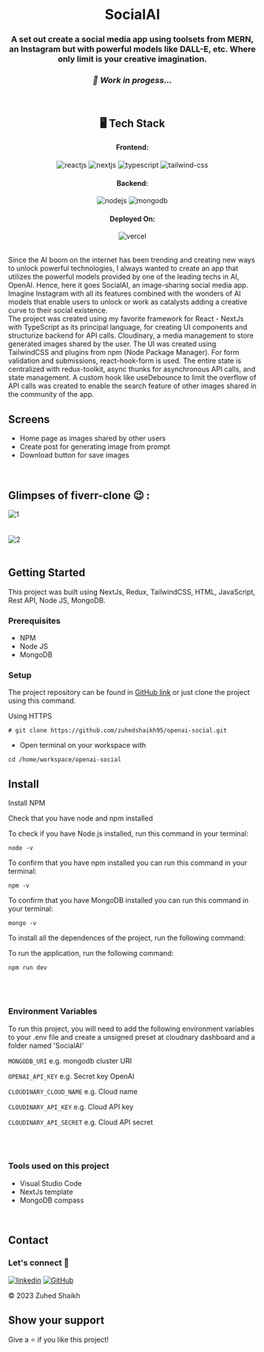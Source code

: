 <h1 align="center">SocialAI</h1>

<h3 align="center">A set out create a social media app using toolsets from MERN, an Instagram but with powerful models like DALL-E, etc. Where only limit is your creative imagination.</h3>

<h3 align="center">
    <em>
        🚧 Work in progess...
    </em>
</h3>

<br />

<h2 align="center">🖥️ Tech Stack</h2>

<h4 align="center">Frontend:</h4>

<p align="center">
  <img src="https://img.shields.io/badge/React-20232A?style=for-the-badge&logo=react&logoColor=61DAFB" alt="reactjs" />
  <img src="https://img.shields.io/badge/Next-black?style=for-the-badge&logo=next.js&logoColor=white" alt="nextjs" />
  <img src="https://img.shields.io/badge/typescript-%23007ACC.svg?style=for-the-badge&logo=typescript&logoColor=white" alt="typescript" />
  <img src="https://img.shields.io/badge/tailwindcss-%2338B2AC.svg?style=for-the-badge&logo=tailwind-css&logoColor=white" alt="tailwind-css" />
</p>

<h4 align="center">Backend:</h4>

<p align="center">
  <img src="https://img.shields.io/badge/Node.js-339933?style=for-the-badge&logo=nodedotjs&logoColor=white" alt="nodejs" />
  <img src="https://img.shields.io/badge/MongoDB-4EA94B?style=for-the-badge&logo=mongodb&logoColor=white" alt="mongodb" />

</p>

<h4 align="center">Deployed On:</h4>

<p align="center">
  <img src="https://img.shields.io/badge/vercel-%23000000.svg?style=for-the-badge&logo=vercel&logoColor=white" alt="vercel" />
</p>

<br />
Since the AI boom on the internet has been trending and creating new ways to unlock powerful technologies, I always wanted to create an app that utilizes the powerful models provided by one of the leading techs in AI, OpenAI. Hence, here it goes SocialAI, an image-sharing social media app. Imagine Instagram with all its features combined with the wonders of AI models that enable users to unlock or work as catalysts adding a creative curve to their social existence.
<br />
The project was created using my favorite framework for React - NextJs with TypeScript as its principal language, for creating UI components and structurize backend for API calls. Cloudinary, a media management to store generated images shared by the user. The UI was created using TailwindCSS and plugins from npm (Node Package Manager). For form validation and submissions, react-hook-form is used. The entire state is centralized with redux-toolkit, async thunks for asynchronous API calls, and state management. A custom hook like useDebounce to limit the overflow of API calls was created to enable the search feature of other images shared in the community of the app.

<br />

## Screens

- Home page as images shared by other users
- Create post for generating image from prompt
- Download button for save images

<br />

## Glimpses of fiverr-clone 😉 :

<img src="https://i.ibb.co/4YsZLK9/1.png" alt="1" />
<br />
<br />
<br />
<img src="https://i.ibb.co/8ByFXjv/2.png" alt="2" />

<br />
<br />

## Getting Started

This project was built using NextJs, Redux, TailwindCSS, HTML, JavaScript, Rest API, Node JS, MongoDB.


### Prerequisites
- NPM
- Node JS
- MongoDB

### Setup
The project repository can be found in [GitHub link](https://github.com/zuhedshaikh95/openai-social) or just clone the project using this command.


Using HTTPS
```
# git clone https://github.com/zuhedshaikh95/openai-social.git
```

+ Open terminal on your workspace with

```
cd /home/workspace/openai-social
```


## Install

Install NPM

Check that you have node and npm installed

To check if you have Node.js installed, run this command in your terminal:


```
node -v
```

To confirm that you have npm installed you can run this command in your terminal:


```
npm -v
```

To confirm that you have MongoDB installed you can run this command in your terminal:


```
mongo -v
```


To install all the dependences of the project, run the following command:


To run the application, run the following command:

```
npm run dev
```

<br />
<br />

### Environment Variables

To run this project, you will need to add the following environment variables to your .env file
and create a unsigned preset at cloudnary dashboard and a folder named 'SocialAI'

`MONGODB_URI`
e.g. mongodb cluster URI

`OPENAI_API_KEY`
e.g. Secret key OpenAI

`CLOUDINARY_CLOUD_NAME`
e.g. Cloud name

`CLOUDINARY_API_KEY`
e.g. Cloud API key

`CLOUDINARY_API_SECRET`
e.g. Cloud API secret

<br />
<br />

### Tools used on this project

- Visual Studio Code
- NextJs template
- MongoDB compass

<br />

## Contact

### Let's connect 🤝 <br />
[![linkedin](https://img.shields.io/badge/Zuhed_Shaikh-0077B5?style=for-the-badge&logo=linkedin&logoColor=white)](https://www.linkedin.com/in/zuhedshaikh95/)
[![GitHub](https://img.shields.io/badge/Zuhed_Shaikh-20232A?style=for-the-badge&logo=Github&logoColor=white)](https://github.com/zuhedshaikh95)

© 2023 Zuhed Shaikh

## Show your support

Give a ⭐️ if you like this project!
